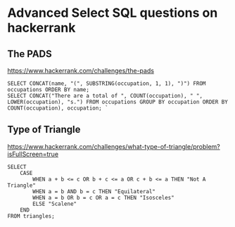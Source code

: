 # Advanced Select SQL questions on hackerrank

## The PADS

https://www.hackerrank.com/challenges/the-pads

```
SELECT CONCAT(name, "(", SUBSTRING(occupation, 1, 1), ")") FROM occupations ORDER BY name; 
SELECT CONCAT("There are a total of ", COUNT(occupation), " ", LOWER(occupation), "s.") FROM occupations GROUP BY occupation ORDER BY COUNT(occupation), occupation; `
```

## Type of Triangle

https://www.hackerrank.com/challenges/what-type-of-triangle/problem?isFullScreen=true

```
SELECT
    CASE
        WHEN a + b <= c OR b + c <= a OR c + b <= a THEN "Not A Triangle"
        WHEN a = b AND b = c THEN "Equilateral"
        WHEN a = b OR b = c OR a = c THEN "Isosceles"
        ELSE "Scalene"
    END
FROM triangles;
```
